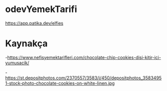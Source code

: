 # odevYemekTarifi
https://app.patika.dev/elfies

# Kaynakça
-https://www.nefisyemektarifleri.com/chocolate-chip-cookies-disi-kitir-ici-yumusacik/

-https://st.depositphotos.com/2370557/3583/i/450/depositphotos_35834951-stock-photo-chocolate-cookies-on-white-linen.jpg